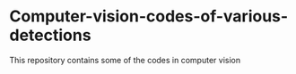 # Computer-vision-codes-of-various-detections
This repository contains some of the codes in computer vision 
